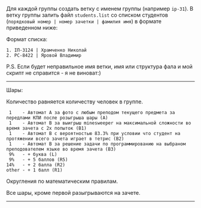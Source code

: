 Для каждой группы создать ветку с именем группы (например `ip-31`).
В ветку группы залить файл `students.list` со списком студентов (`порядковый номер | номер зачетки | фамилия имя`) в формате приведенном ниже:

Формат списка:
```
1. ІП-3124 | Храмченко Николай
2. РС-8422 | Яровой Владимир
```

P.S. Если будет неправильное имя ветки, имя или структура фала и мой скрипт не справится - я не виноват:)
_______________________________________________________
Шары:

Количество равняется количеству человек в группе. 

```
 1    - Автомат A за фото с любым преподом текущего предмета за передлами КПИ после розыгрыша шары (A)
 1    - Автомат B за выигрыш minesweeper на максимальной сложности во время зачета с 2х попыток (B1)
 1    - Автомат B с вероятностью 83.3% при условии что студент на протяжении всего зачета играет в тетрис (B2)
 1    - Автомат В за решение задачи по программированию на выбраном преподователем языке во время зачета (B3)
 9%   - + буква (L)
 9%   - + 5 баллов (R5)
14%   - + 2 балла (R2)
other - + 1 балл (R1)
```

Округления по математическим правилам.

Все шары, кроме первой разыгрываются на зачете.
_______________________________________________________
